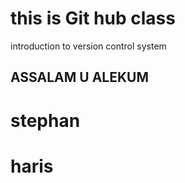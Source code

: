 <h1>this is Git hub class</h1><p>introduction to version control system</p>
<h2>ASSALAM U ALEKUM</h2>
<h1>stephan</h1>
<h1>haris</h1>
